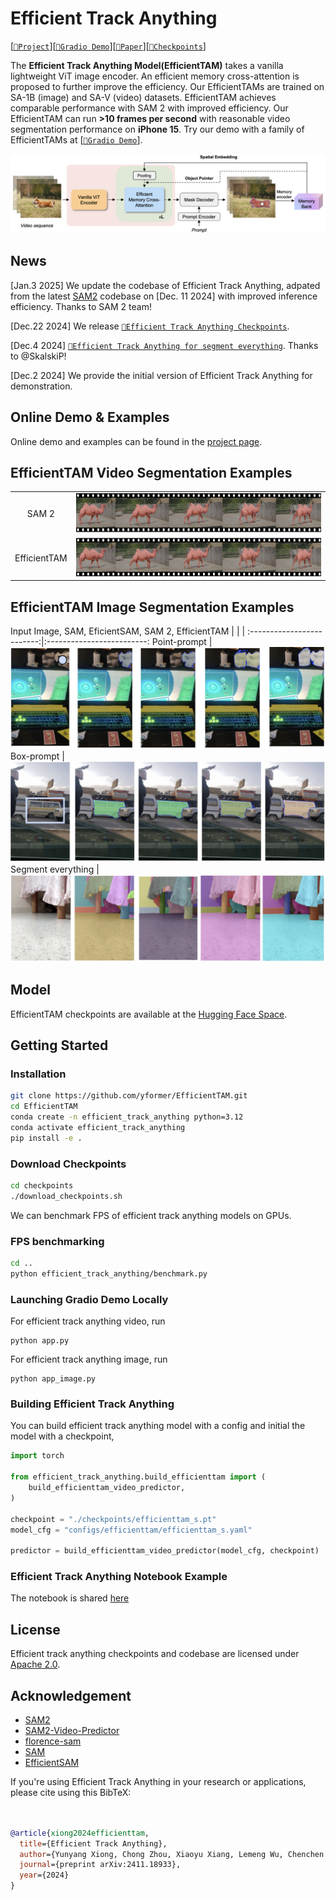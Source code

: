 # Efficient Track Anything
[[`📕Project`](https://yformer.github.io/efficient-track-anything/)][[`🤗Gradio Demo`](https://10f00f01361a8328a4.gradio.live)][[`📕Paper`](https://arxiv.org/pdf/2411.18933)][[`🤗Checkpoints`]](https://huggingface.co/yunyangx/efficient-track-anything/tree/main)

The **Efficient Track Anything Model(EfficientTAM)** takes a vanilla lightweight ViT image encoder. An efficient memory cross-attention is proposed to further improve the efficiency. Our EfficientTAMs are trained on SA-1B (image) and SA-V (video) datasets. EfficientTAM achieves comparable performance with SAM 2 with improved efficiency. Our EfficientTAM can run **>10 frames per second** with reasonable video segmentation performance on **iPhone 15**. Try our demo with a family of EfficientTAMs at [[`🤗Gradio Demo`](https://10f00f01361a8328a4.gradio.live)].

![Efficient Track Anything design](figs/examples/overview.png)

## News
[Jan.3 2025] We update the codebase of Efficient Track Anything, adpated from the latest [SAM2](https://github.com/facebookresearch/sam2) codebase on [Dec. 11 2024] with improved inference efficiency. Thanks to SAM 2 team!

[Dec.22 2024] We release [`🤗Efficient Track Anything Checkpoints`](https://huggingface.co/yunyangx/efficient-track-anything/tree/main).

[Dec.4 2024] [`🤗Efficient Track Anything for segment everything`](https://5239f8e221db7ee8a0.gradio.live/). Thanks to @SkalskiP!

[Dec.2 2024] We provide the initial version of Efficient Track Anything for demonstration.

## Online Demo & Examples
Online demo and examples can be found in the [project page](https://yformer.github.io/efficient-track-anything/).

## EfficientTAM Video Segmentation Examples
  |   |   |
:-------------------------:|:-------------------------:
SAM 2 | ![SAM2](figs/examples/sam2_video_segmentation.png)
EfficientTAM |  ![EfficientTAM](figs/examples/efficienttam_video_segmentation.png)

## EfficientTAM Image Segmentation Examples
Input Image, SAM, EficientSAM, SAM 2, EfficientTAM
  |   |   |
:-------------------------:|:-------------------------:
Point-prompt | ![point-prompt](figs/examples/demo_img_point.png)
Box-prompt |  ![box-prompt](figs/examples/demo_img_box.png)
Segment everything |![segment everything](figs/examples/demo_img_everything.png)

## Model
EfficientTAM checkpoints are available at the [Hugging Face Space](https://huggingface.co/yunyangx/efficient-track-anything/tree/main).

## Getting Started

### Installation

```bash
git clone https://github.com/yformer/EfficientTAM.git
cd EfficientTAM
conda create -n efficient_track_anything python=3.12
conda activate efficient_track_anything
pip install -e .
```
### Download Checkpoints

```bash
cd checkpoints
./download_checkpoints.sh
```

We can benchmark FPS of efficient track anything models on GPUs.

### FPS benchmarking

```bash
cd ..
python efficient_track_anything/benchmark.py
```

### Launching Gradio Demo Locally
For efficient track anything video, run
```
python app.py
```
For efficient track anything image, run
```
python app_image.py
```


### Building Efficient Track Anything
You can build efficient track anything model with a config and initial the model with a checkpoint,
```python
import torch

from efficient_track_anything.build_efficienttam import (
    build_efficienttam_video_predictor,
)

checkpoint = "./checkpoints/efficienttam_s.pt"
model_cfg = "configs/efficienttam/efficienttam_s.yaml"

predictor = build_efficienttam_video_predictor(model_cfg, checkpoint)
```

### Efficient Track Anything Notebook Example
The notebook is shared [here](https://github.com/yformer/EfficientTAM/blob/main/notebooks)

## License
Efficient track anything checkpoints and codebase are licensed under [Apache 2.0](./LICENSE).

## Acknowledgement

+ [SAM2](https://github.com/facebookresearch/sam2)
+ [SAM2-Video-Predictor](https://huggingface.co/spaces/fffiloni/SAM2-Video-Predictor)
+ [florence-sam](https://huggingface.co/spaces/SkalskiP/florence-sam)
+ [SAM](https://github.com/facebookresearch/segment-anything)
+ [EfficientSAM](https://github.com/yformer/EfficientSAM)

If you're using Efficient Track Anything in your research or applications, please cite using this BibTeX:
```bibtex


@article{xiong2024efficienttam,
  title={Efficient Track Anything},
  author={Yunyang Xiong, Chong Zhou, Xiaoyu Xiang, Lemeng Wu, Chenchen Zhu, Zechun Liu, Saksham Suri, Balakrishnan Varadarajan, Ramya Akula, Forrest Iandola, Raghuraman Krishnamoorthi, Bilge Soran, Vikas Chandra},
  journal={preprint arXiv:2411.18933},
  year={2024}
}
```
